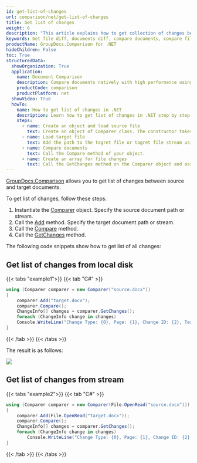 ```yaml
---
id: get-list-of-changes
url: comparison/net/get-list-of-changes
title: Get list of changes
weight: 6
description: "This article explains how to get collection of changes between compared documents when using GroupDocs.Comparison for .NET."
keywords: Get file diff, documents diff, compare documents, compare files
productName: GroupDocs.Comparison for .NET
hideChildren: False
toc: True
structuredData:
  showOrganization: True
  application:
    name: Document Comparison
    description: Compare documents natively with high performance using C# language and GroupDocs.Comparison for .NET
    productCode: comparison
    productPlatform: net
  showVideo: True
  howTo:
    name: How to get list of changes in .NET
    description: Learn how to get list of changes in .NET step by step
    steps:
      - name: Create an object and load source file
        text: Create an object of Comparer class. The constructor takes the source file path or source file stream parameter. You may specify absolute or relative file path as per your requirements.
      - name: Load target file
        text: Add the path to the tagret file or tagret file stream using the Add method.
      - name: Compare documents
        text: Call the Compare method of your object.
      - name: Create an array for file changes
        text: Call the GetChanges method on the Comparer object and assign the result to an array of type ChangeInfo.
---
```


[GroupDocs.Comparison](https://products.groupdocs.com/comparison/net) allows you to get  list of changes between source and target documents.

To get list of changes, follow these steps:

1.  Instantiate the [Comparer](https://reference.groupdocs.com/net/comparison/groupdocs.comparison/comparer) object. Specify the source document path or stream.
2.  Call the [Add](https://reference.groupdocs.com/net/comparison/groupdocs.comparison/comparer/methods/add/index) method. Specify the target document path or stream.
3.  Call the [Compare](https://reference.groupdocs.com/net/comparison/groupdocs.comparison/comparer/methods/compare) method.
4.  Call the [GetChanges](https://reference.groupdocs.com/net/comparison/groupdocs.comparison/comparer/methods/getchanges) method.

The following code snippets show how to get list of all changes:

## Get list of changes from local disk

{{< tabs "example1">}}
{{< tab "C#" >}}
```csharp
using (Comparer comparer = new Comparer("source.docx"))
{
	comparer.Add("target.docx");
    comparer.Compare();
    ChangeInfo[] changes = comparer.GetChanges();
    foreach (ChangeInfo change in changes)
    Console.WriteLine("Change Type: {0}, Page: {1}, Change ID: {2}, Text: {3}", change.Type, change.PageInfo.PageNumber, change.Id, change.Text);
}
```
{{< /tab >}}
{{< /tabs >}}

The result is as follows:

![](/comparison/net/images/get-changes-list.png)

## Get list of changes from stream

{{< tabs "example2">}}
{{< tab "C#" >}}
```csharp
using (Comparer comparer = new Comparer(File.OpenRead("source.docx")))
{
	comparer.Add(File.OpenRead("target.docx"));
    comparer.Compare();
    ChangeInfo[] changes = comparer.GetChanges();
    foreach (ChangeInfo change in changes)
        Console.WriteLine("Change Type: {0}, Page: {1}, Change ID: {2}, Text: {3}", change.Type, change.PageInfo.PageNumber, change.Id, change.Text);
}
```
{{< /tab >}}
{{< /tabs >}}
